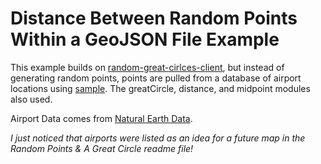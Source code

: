 # Distance Between Random Points Within a GeoJSON File Example

This example builds on [random-great-cirlces-client](https://github.com/newmapsplus/turf-examples/tree/master/random-great-circles-client), but instead of generating random points, points are pulled from a database of airport locations using [sample](http://turfjs.org/docs/#sample). The greatCircle, distance, and midpoint modules also used.

Airport Data comes from [Natural Earth Data](https://www.naturalearthdata.com/downloads/50m-cultural-vectors/airports-2/).

*I just noticed that airports were listed as an idea for a future map in the Random Points & A Great Circle readme file!*



